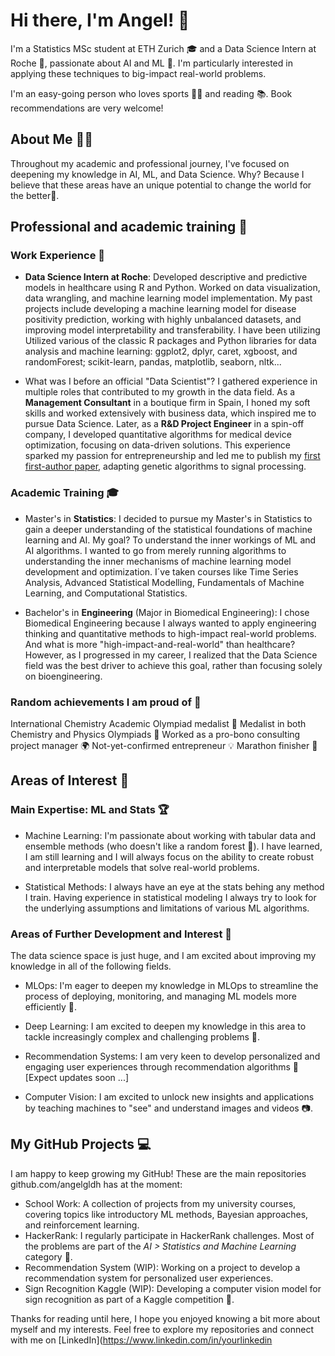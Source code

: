 # Hi there, I'm Angel! 👋
I'm a Statistics MSc student at ETH Zurich 🎓 and a Data Science Intern at Roche 💼, passionate about AI and ML 🤖. I'm particularly interested in applying these techniques to big-impact real-world problems. 

I'm an easy-going person who loves sports 🏃‍♂️ and reading 📚. Book recommendations are very welcome!

## About Me 🙋‍♂️
Throughout my academic and professional journey, I've focused on deepening my knowledge in AI, ML, and Data Science. Why? Because I believe that these areas have an unique potential to change the world for the better🌱.

## Professional and academic training 🚀
### Work Experience 💼
- **Data Science Intern at Roche**: 
Developed descriptive and predictive models in healthcare using R and Python. Worked on data visualization, data wrangling, and machine learning model implementation. 
My past projects include developing a machine learning model for disease positivity prediction, working with highly unbalanced datasets, and improving model interpretability and transferability. 
I have been utilizing Utilized various of the classic R packages and Python libraries for data analysis and machine learning: ggplot2, dplyr, caret, xgboost, and randomForest; scikit-learn, pandas, matplotlib, seaborn, nltk...

- What was I before an official "Data Scientist"?
I gathered experience in multiple roles that contributed to my growth in the data field. As a **Management Consultant** in a boutique firm in Spain, I honed my soft skills and worked extensively with business data, which inspired me to pursue Data Science. Later, as a **R&D Project Engineer** in a spin-off company, I developed quantitative algorithms for medical device optimization, focusing on data-driven solutions. This experience sparked my passion for entrepreneurship and led me to publish my [first first-author paper](https://opg.optica.org/ao/viewmedia.cfm?uri=ao-61-27-8091), adapting genetic algorithms to signal processing.

### Academic Training 🎓
- Master's in **Statistics**: I decided to pursue my Master's in Statistics to gain a deeper understanding of the statistical foundations of machine learning and AI. My goal? To understand the inner workings of ML and AI algorithms. I wanted to go from merely running algorithms to understanding the inner mechanisms of machine learning model development and optimization. I´ve taken courses like Time Series Analysis, Advanced Statistical Modelling, Fundamentals of Machine Learning, and Computational Statistics.

- Bachelor's in **Engineering** (Major in Biomedical Engineering): I chose Biomedical Engineering because I always wanted to apply engineering thinking and quantitative methods to high-impact real-world problems. And what is more "high-impact-and-real-world" than healthcare? However, as I progressed in my career, I realized that the Data Science field was the best driver to achieve this goal, rather than focusing solely on bioengineering.


### Random achievements I am proud of 🌟
International Chemistry Academic Olympiad medalist 🥇
Medalist in both Chemistry and Physics Olympiads 🏅
Worked as a pro-bono consulting project manager 🌍
Not-yet-confirmed entrepreneur 💡
Marathon finisher 🏃‍


## Areas of Interest 🎯
### Main Expertise: ML and Stats 🏆
- Machine Learning: I'm passionate about working with tabular data and ensemble methods (who doesn't like a random forest 🌲). I have learned, I am still learning and I will always focus on the ability to create robust and interpretable models that solve real-world problems.

- Statistical Methods: I always have an eye at the stats behing any method I train. Having experience in statistical modeling I always try to look for the underlying assumptions and limitations of various ML algorithms. 

### Areas of Further Development and Interest 🚀
The data science space is just huge, and I am excited about improving my knowledge in all of the following fields.

- MLOps: I'm eager to deepen my knowledge in MLOps to streamline the process of deploying, monitoring, and managing ML models more efficiently 🔄.

- Deep Learning: I am excited to deepen my knowledge in this area to tackle increasingly complex and challenging problems 🧠.

- Recommendation Systems: I am very keen to develop personalized and engaging user experiences through recommendation algorithms 🎯 [Expect updates soon ...]

- Computer Vision: I am excited to unlock new insights and applications by teaching machines to "see" and understand images and videos 📷.

## My GitHub Projects 💻
I am happy to keep growing my GitHub! These are the main repositories github.com/angelgldh has at the moment:

- School Work: A collection of projects from my university courses, covering topics like introductory ML methods, Bayesian approaches, and reinforcement learning.
- HackerRank: I regularly participate in HackerRank challenges. Most of the problems are part of the *AI > Statistics and Machine Learning* category 🧩.
- Recommendation System (WIP): Working on a project to develop a recommendation system for personalized user experiences.
- Sign Recognition Kaggle (WIP): Developing a computer vision model for sign recognition as part of a Kaggle competition 🚦.

Thanks for reading until here, I hope you enjoyed knowing a bit more about myself and my interests. Feel free to explore my repositories and connect with me on [LinkedIn](https://www.linkedin.com/in/yourlinkedin


<!--
**angelgldh/angelgldh** is a ✨ _special_ ✨ repository because its `README.md` (this file) appears on your GitHub profile.

Here are some ideas to get you started:

- 🔭 I’m currently working on ...
- 🌱 I’m currently learning ...
- 👯 I’m looking to collaborate on ...
- 🤔 I’m looking for help with ...
- 💬 Ask me about ...
- 📫 How to reach me: ...
- 😄 Pronouns: ...
- ⚡ Fun fact: ...
-->
